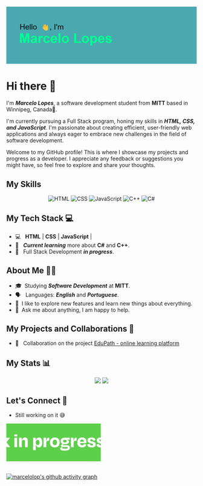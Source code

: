 ![](./assets/download.png)

# Hi there 👋

 I'm **_Marcelo Lopes_**, a software development student from **MITT** based in Winnipeg, Canada🍁. 
 
 I'm currently pursuing a Full Stack program, honing my skills in **_HTML, CSS, and JavaScript_**. I'm passionate about creating efficient, user-friendly web applications and always eager to embrace new challenges in the field of software development.

Welcome to my GitHub profile! This is where I showcase my projects and progress as a developer. I appreciate any feedback or suggestions you might have, so feel free to explore and share your thoughts.

## My Skills

<p align="center">
  <img src="https://img.shields.io/badge/web-HTML-informational?style=for-the-badge&logo=html5&logoColor=white&color=E34F26" alt="HTML">
  <img src="https://img.shields.io/badge/web-CSS-informational?style=for-the-badge&logo=css3&logoColor=white&color=1572B6" alt="CSS">
  <img src="https://img.shields.io/badge/web-JavaScript-informational?style=for-the-badge&logo=javascript&logoColor=white&color=F7DF1E" alt="JavaScript">
  <img src="https://img.shields.io/badge/code-C++-informational?style=for-the-badge&logo=c%2B%2B&logoColor=white&color=00599C" alt="C++">
  <img src="https://img.shields.io/badge/code-C%23-informational?style=for-the-badge&logo=c-sharp&logoColor=white&color=239120" alt="C#">
</p>

## My Tech Stack 💻

- 💻 &nbsp; **HTML** | **CSS** | **JavaScript** |
- 🌱 &nbsp; **_Current learning_** more about **C#** and **C++**.
- 🌱 &nbsp; Full Stack Development **_in progress_**.

## About Me 👨‍💻

- 🎓&nbsp; Studying **_Software Development_** at **MITT**.
- 🗣 &nbsp; Languages: **_English_** and **_Portuguese_**.
- 🤔&nbsp; I like to explore new features and learn new things about everything.
- 💬&nbsp; Ask me about anything, I am happy to help.

## My Projects and Collaborations 📁

- 📁 &nbsp; Collaboration on the project [EduPath - online learning platform](https://stefanoturcarelli.github.io/edupath-elearning/)

## My Stats 📊

<div align='center'>
<img width='42%' src='https://github-readme-stats.vercel.app/api/top-langs/?username=marcelolop&layout=compact'>
<img width='47%' src='https://github-readme-stats.vercel.app/api?username=marcelolop&show_icons=true&hide_rank=false&theme=default'>
</div>

## Let's Connect 🤝

- Still working on it 😅

![work in progress](./assets/giphy.gif)

##

[![marcelolop's github activity graph](https://github-readme-activity-graph.vercel.app/graph?username=marcelolop&theme=react-dark)](https://github.com/marcelolop)